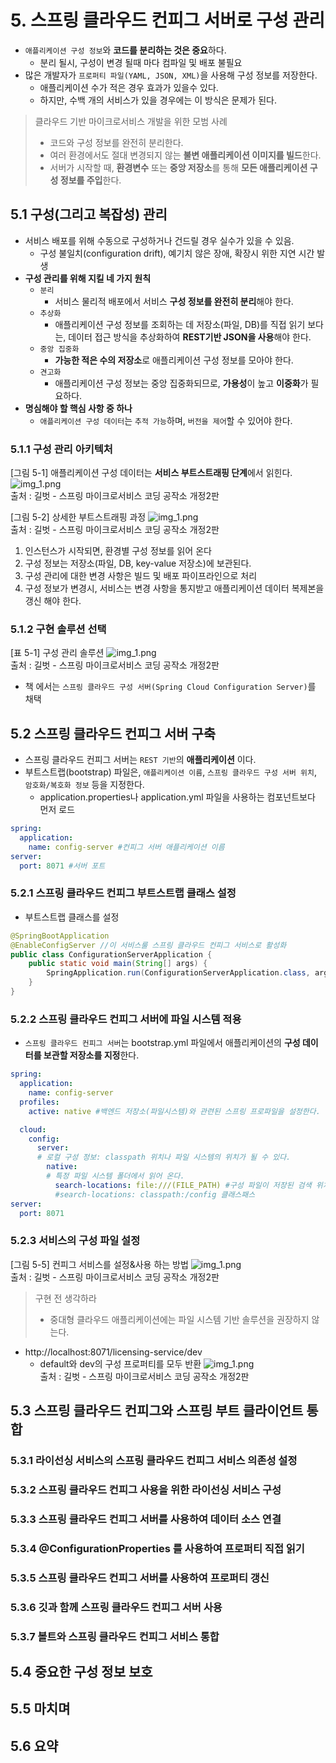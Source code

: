# 5. 스프링 클라우드 컨피그 서버로 구성 관리
- `애플리케이션 구성 정보`와 **코드를 분리하는 것은 중요**하다.
  - 분리 될시, 구성이 변경 될때 마다 컴파일 및 배포 불필요
- 많은 개발자가 `프로퍼티 파일(YAML, JSON, XML)`을 사용해 구성 정보를 저장한다. 
  - 애플리케이션 수가 적은 경우 효과가 있을수 있다.
  - 하지만, 수백 개의 서비스가 있을 경우에는 이 방식은 문제가 된다.

> 클라우드 기반 마이크로서비스 개발을 위한 모범 사례
> - 코드와 구성 정보를 완전히 분리한다.
> - 여러 환경에서도 절대 변경되지 않는 **불변 애플리케이션 이미지를 빌드**한다.
> - 서버가 시작할 때, **환경변수** 또는 **중앙 저장소**를 통해 **모든 애플리케이션 구성 정보를 주입**한다.

## 5.1 구성(그리고 복잡성) 관리
- 서비스 배포를 위해 수동으로 구성하거나 건드릴 경우 실수가 있을 수 있음.
  - 구성 불일치(configuration drift), 예기치 않은 장애, 확장시 위한 지연 시간 발생
- **구성 관리를 위해 지킬 네 가지 원칙**
  - `분리`
    - 서비스 물리적 배포에서 서비스 **구성 정보를 완전히 분리**해야 한다.
  - `추상화`
    - 애플리케이션 구성 정보를 조회하는 데 저장소(파일, DB)를 직접 읽기 보다는, 데이터 접근 방식을 추상화하여 **REST기반 JSON을 사용**해야 한다.
  - `중앙 집중화`
    - **가능한 적은 수의 저장소**로 애플리케이션 구성 정보를 모아야 한다.
  - `견고화`
    - 애플리케이션 구성 정보는 중앙 집중화되므로, **가용성**이 높고 **이중화**가 필요하다.
- **명심해야 할 핵심 사항 중 하나**
  - `애플리케이션 구성 데이터`는 `추적 가능`하며, `버전을 제어`할 수 있어야 한다.

### 5.1.1 구성 관리 아키텍처
[그림 5-1] 애플리케이션 구성 데이터는 **서비스 부트스트래핑 단계**에서 읽힌다.
![img_1.png](images/ch05/img.png)      
출처 : 길벗 - 스프링 마이크로서비스 코딩 공작소 개정2판    

[그림 5-2] 상세한 부트스트래핑 과정
![img_1.png](images/ch05/img_1.png)     
출처 : 길벗 - 스프링 마이크로서비스 코딩 공작소 개정2판    
1. 인스턴스가 시작되면, 환경별 구성 정보를 읽어 온다
2. 구성 정보는 저장소(파일, DB, key-value 저장소)에 보관된다.
3. 구성 관리에 대한 변경 사항은 빌드 및 배포 파이프라인으로 처리
4. 구성 정보가 변경시, 서비스는 변경 사항을 통지받고 애플리케이션 데이터 복제본을 갱신 해야 한다.

### 5.1.2 구현 솔루션 선택
[표 5-1] 구성 관리 솔루션
![img_1.png](images/ch05/img_2.png)         
출처 : 길벗 - 스프링 마이크로서비스 코딩 공작소 개정2판  
- 책 에서는 `스프링 클라우드 구성 서버(Spring Cloud Configuration Server)`를 채택

## 5.2 스프링 클라우드 컨피그 서버 구축
- 스프링 클라우드 컨피그 서버는 `REST 기반`의 **애플리케이션** 이다.
- 부트스트랩(bootstrap) 파일은, `애플리케이션 이름`, `스프링 클라우드 구성 서버 위치`, `암호화/복호화 정보` 등을 지정한다.
  - application.properties나 application.yml 파일을 사용하는 컴포넌트보다 먼저 로드

````yaml
spring:
  application:
    name: config-server #컨피그 서버 애플리케이션 이름 
server:
  port: 8071 #서버 포트
````

### 5.2.1 스프링 클라우드 컨피그 부트스트랩 클래스 설정
- 부트스트랩 클래스를 설정
````java
@SpringBootApplication
@EnableConfigServer //이 서비스룰 스프링 클라우드 컨피그 서비스로 활성화
public class ConfigurationServerApplication {
	public static void main(String[] args) {
		SpringApplication.run(ConfigurationServerApplication.class, args);
	}
}
````

### 5.2.2 스프링 클라우드 컨피그 서버에 파일 시스템 적용
- `스프링 클라우드 컨피그 서버`는 bootstrap.yml 파일에서 애플리케이션의 **구성 데이터를 보관할 저장소를 지정**한다.
````yaml
spring:
  application:
    name: config-server
  profiles:
    active: native #백엔드 저장소(파일시스템)와 관련된 스프링 프로파일을 설정한다.

  cloud:
    config:
      server:
      # 로컬 구성 정보: classpath 위치나 파일 시스템의 위치가 될 수 있다.
        native:
        # 특정 파일 시스템 폴더에서 읽어 온다.
          search-locations: file:///(FILE_PATH) #구성 파일이 저장된 검색 위치를 설정한다.
          #search-locations: classpath:/config 클래스패스
server:
  port: 8071
````
### 5.2.3 서비스의 구성 파일 설정
[그림 5-5] 컨피그 서비스를 설정&사용 하는 방법
![img_1.png](images/ch05/img_3.png)         
출처 : 길벗 - 스프링 마이크로서비스 코딩 공작소 개정2판  

> 구현 전 생각하라
> - 중대형 클라우드 애플리케이션에는 파일 시스템 기반 솔루션을 권장하지 않는다.

- http://localhost:8071/licensing-service/dev
  - default와 dev의 구성 프로퍼티를 모두 반환
![img_1.png](images/ch05/img_4.png)         
출처 : 길벗 - 스프링 마이크로서비스 코딩 공작소 개정2판

## 5.3 스프링 클라우드 컨피그와 스프링 부트 클라이언트 통합
### 5.3.1 라이선싱 서비스의 스프링 클라우드 컨피그 서비스 의존성 설정
### 5.3.2 스프링 클라우드 컨피그 사용을 위한 라이선싱 서비스 구성
### 5.3.3 스프링 클라우드 컨피그 서버를 사용하여 데이터 소스 연결
### 5.3.4 @ConfigurationProperties 를 사용하여 프로퍼티 직접 읽기
### 5.3.5 스프링 클라우드 컨피그 서버를 사용하여 프로퍼티 갱신
### 5.3.6 깃과 함께 스프링 클라우드 컨피그 서버 사용
### 5.3.7 볼트와 스프링 클라우드 컨피그 서비스 통합


## 5.4 중요한 구성 정보 보호
## 5.5 마치며
## 5.6 요약
